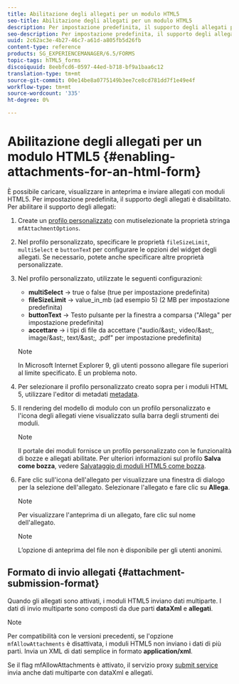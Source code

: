 ```yaml
---
title: Abilitazione degli allegati per un modulo HTML5
seo-title: Abilitazione degli allegati per un modulo HTML5
description: Per impostazione predefinita, il supporto degli allegati per i moduli HTML5 è disabilitato.
seo-description: Per impostazione predefinita, il supporto degli allegati per i moduli HTML5 è disabilitato.
uuid: 2c62ac3e-4b27-46c7-a61d-a805fb5d26fb
content-type: reference
products: SG_EXPERIENCEMANAGER/6.5/FORMS
topic-tags: hTML5_forms
discoiquuid: 8eebfcd6-0597-44ed-b718-bf9a1baa6c12
translation-type: tm+mt
source-git-commit: 00e14be8a0775149b3ee7ce8cd781dd7f1e49e4f
workflow-type: tm+mt
source-wordcount: '335'
ht-degree: 0%

---
```



# Abilitazione degli allegati per un modulo HTML5 {#enabling-attachments-for-an-html-form}

È possibile caricare, visualizzare in anteprima e inviare allegati con moduli HTML5. Per impostazione predefinita, il supporto degli allegati è disabilitato. Per abilitare il supporto degli allegati:

1. Create un [profilo personalizzato](/help/forms/using/custom-profile.md) con mutiselezionate la proprietà stringa `mfAttachmentOptions`.
1. Nel profilo personalizzato, specificare le proprietà `fileSizeLimit`, `multiSelect` e `buttonTex`t per configurare le opzioni del widget degli allegati. Se necessario, potete anche specificare altre proprietà personalizzate.

1. Nel profilo personalizzato, utilizzate le seguenti configurazioni:

   * **multiSelect** -> true o false (true per impostazione predefinita)
   * **fileSizeLimit** -> value_in_mb (ad esempio 5) (2 MB per impostazione predefinita)
   * **buttonText** -> Testo pulsante per la finestra a comparsa (&quot;Allega&quot; per impostazione predefinita)
   * **accettare** -> i tipi di file da accettare (&quot;audio/&amp;ast;, video/&amp;ast;, image/&amp;ast;, text/&amp;ast;, .pdf&quot; per impostazione predefinita)

   >[!NOTE]
   >
   >In Microsoft Internet Explorer 9, gli utenti possono allegare file superiori al limite specificato. È un problema noto.

1. Per selezionare il profilo personalizzato creato sopra per i moduli HTML 5, utilizzare l&#39;editor di metadati [metadata](/help/forms/using/manage-form-metadata.md).
1. Il rendering del modello di modulo con un profilo personalizzato e l&#39;icona degli allegati viene visualizzato sulla barra degli strumenti dei moduli.

   >[!NOTE]
   >
   >Il portale dei moduli fornisce un profilo personalizzato con le funzionalità di bozze e allegati abilitate. Per ulteriori informazioni sul profilo **Salva come bozza**, vedere [Salvataggio di moduli HTML5 come bozza](/help/forms/using/saving-html5-form-draft.md).

1. Fare clic sull&#39;icona dell&#39;allegato per visualizzare una finestra di dialogo per la selezione dell&#39;allegato. Selezionare l&#39;allegato e fare clic su **Allega**.

   >[!NOTE]
   >
   >Per visualizzare l&#39;anteprima di un allegato, fare clic sul nome dell&#39;allegato.

   >[!NOTE]
   >
   >L’opzione di anteprima del file non è disponibile per gli utenti anonimi.

## Formato di invio allegati {#attachment-submission-format}

Quando gli allegati sono attivati, i moduli HTML5 inviano dati multiparte. I dati di invio multiparte sono composti da due parti **dataXml** e **allegati**.

>[!NOTE]
>
>Per compatibilità con le versioni precedenti, se l&#39;opzione `mfAllowAttachments` è disattivata, i moduli HTML5 non inviano i dati di più parti. Invia un XML di dati semplice in formato **application/xml**.

Se il flag mfAllowAttachments è attivato, il servizio proxy [submit service](/help/forms/using/service-proxy.md) invia anche dati multiparte con dataXml e allegati.
